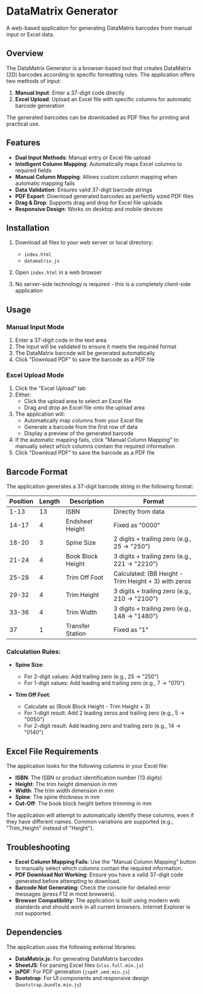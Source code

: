 # DataMatrix Generator

A web-based application for generating DataMatrix barcodes from manual input or Excel data.

## Overview

The DataMatrix Generator is a browser-based tool that creates DataMatrix (2D) barcodes according to specific formatting rules. The application offers two methods of input:

1. **Manual Input**: Enter a 37-digit code directly
2. **Excel Upload**: Upload an Excel file with specific columns for automatic barcode generation

The generated barcodes can be downloaded as PDF files for printing and practical use.

## Features

- **Dual Input Methods**: Manual entry or Excel file upload
- **Intelligent Column Mapping**: Automatically maps Excel columns to required fields
- **Manual Column Mapping**: Allows custom column mapping when automatic mapping fails
- **Data Validation**: Ensures valid 37-digit barcode strings
- **PDF Export**: Download generated barcodes as perfectly sized PDF files
- **Drag & Drop**: Supports drag and drop for Excel file uploads
- **Responsive Design**: Works on desktop and mobile devices

## Installation

1. Download all files to your web server or local directory:
   - `index.html`
   - `datamatrix.js`

2. Open `index.html` in a web browser

3. No server-side technology is required - this is a completely client-side application

## Usage

### Manual Input Mode

1. Enter a 37-digit code in the text area
2. The input will be validated to ensure it meets the required format
3. The DataMatrix barcode will be generated automatically
4. Click "Download PDF" to save the barcode as a PDF file

### Excel Upload Mode

1. Click the "Excel Upload" tab
2. Either:
   - Click the upload area to select an Excel file
   - Drag and drop an Excel file onto the upload area
3. The application will:
   - Automatically map columns from your Excel file
   - Generate a barcode from the first row of data
   - Display a preview of the generated barcode
4. If the automatic mapping fails, click "Manual Column Mapping" to manually select which columns contain the required information
5. Click "Download PDF" to save the barcode as a PDF file

## Barcode Format

The application generates a 37-digit barcode string in the following format:

| Position | Length | Description            | Format                                                 |
|----------|--------|------------------------|--------------------------------------------------------|
| 1-13     | 13     | ISBN                   | Directly from data                                     |
| 14-17    | 4      | Endsheet Height        | Fixed as "0000"                                        |
| 18-20    | 3      | Spine Size             | 2 digits + trailing zero (e.g., 25 → "250")            |
| 21-24    | 4      | Book Block Height      | 3 digits + trailing zero (e.g., 221 → "2210")          |
| 25-28    | 4      | Trim Off Foot          | Calculated: (BB Height - Trim Height + 3) with zeros   |
| 29-32    | 4      | Trim Height            | 3 digits + trailing zero (e.g., 210 → "2100")          |
| 33-36    | 4      | Trim Width             | 3 digits + trailing zero (e.g., 148 → "1480")          |
| 37       | 1      | Transfer Station       | Fixed as "1"                                           |

### Calculation Rules:

- **Spine Size**:
  - For 2-digit values: Add trailing zero (e.g., 25 → "250")
  - For 1-digit values: Add leading and trailing zero (e.g., 7 → "070")

- **Trim Off Foot**:
  - Calculate as (Book Block Height - Trim Height + 3)
  - For 1-digit result: Add 2 leading zeros and trailing zero (e.g., 5 → "0050")
  - For 2-digit result: Add leading zero and trailing zero (e.g., 14 → "0140")

## Excel File Requirements

The application looks for the following columns in your Excel file:

- **ISBN**: The ISBN or product identification number (13 digits)
- **Height**: The trim height dimension in mm
- **Width**: The trim width dimension in mm
- **Spine**: The spine thickness in mm
- **Cut-Off**: The book block height before trimming in mm

The application will attempt to automatically identify these columns, even if they have different names. Common variations are supported (e.g., "Trim_Height" instead of "Height").

## Troubleshooting

- **Excel Column Mapping Fails**: Use the "Manual Column Mapping" button to manually select which columns contain the required information.
- **PDF Download Not Working**: Ensure you have a valid 37-digit code generated before attempting to download.
- **Barcode Not Generating**: Check the console for detailed error messages (press F12 in most browsers).
- **Browser Compatibility**: The application is built using modern web standards and should work in all current browsers. Internet Explorer is not supported.

## Dependencies

The application uses the following external libraries:

- **DataMatrix.js**: For generating DataMatrix barcodes
- **SheetJS**: For parsing Excel files (`xlsx.full.min.js`)
- **jsPDF**: For PDF generation (`jspdf.umd.min.js`)
- **Bootstrap**: For UI components and responsive design (`bootstrap.bundle.min.js`)
